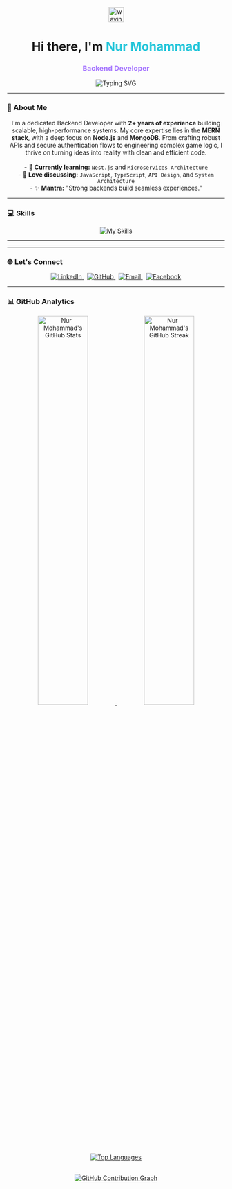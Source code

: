 <div align="center">
  <img src="https://media.giphy.com/media/hvRJCLFzcasrR4ia7z/giphy.gif" alt="waving hand" width="35px" />
  
  <h1>
    Hi there, I'm <span style="color:#26C6DA;">Nur Mohammad</span>
  </h1>
  
  <h3 style="color:#A778FF;">Backend Developer</h3>

  <img src="https://readme-typing-svg.herokuapp.com?font=Roboto&color=%23FFD54F&size=24&center=true&vCenter=true&width=500&height=45&lines=Backend+Specialist+%7C+Node.js;Lifelong+Learner+%26+Problem+Solver" alt="Typing SVG" />
</div>

---

### 🚀 About Me

<p align="center">
  I'm a dedicated Backend Developer with <b>2+ years of experience</b> building scalable, high-performance systems. My core expertise lies in the <b>MERN stack</b>, with a deep focus on <b>Node.js</b> and <b>MongoDB</b>. From crafting robust APIs and secure authentication flows to engineering complex game logic, I thrive on turning ideas into reality with clean and efficient code.
  <br/><br/>
  - 🌱 <b>Currently learning:</b> <code>Nest.js</code> and <code>Microservices Architecture</code>
  <br/>
  - 💬 <b>Love discussing:</b> <code>JavaScript</code>, <code>TypeScript</code>, <code>API Design</code>, and <code>System Architecture</code>
  <br/>
  - ✨ <b>Mantra:</b> "Strong backends build seamless experiences."
</p>

---

### 💻 Skills

<p align="center">
  <a href="https://skillicons.dev">
    <img src="https://skillicons.dev/icons?i=js,ts,nodejs,nestjs,express,react,mongodb,redis,nginx,firebase,git,linux,figma,docker&perline=7" alt="My Skills"/>
  </a>
</p>

---

---

### 🌐 Let's Connect

<p align="center">
  <a href="https://bd.linkedin.com/in/nurmohammad56" target="_blank">
    <img src="https://img.shields.io/badge/LinkedIn-0077B5.svg?&style=for-the-badge&logo=linkedin&logoColor=white" alt="LinkedIn"/>
  </a>
  &nbsp;
  <a href="https://github.com/NurMohammad56" target="_blank">
    <img src="https://img.shields.io/badge/GitHub-181717.svg?&style=for-the-badge&logo=github&logoColor=white" alt="GitHub"/>
  </a>
  &nbsp;
  <a href="mailto:nurmohammad0605@gmail.com">
    <img src="https://img.shields.io/badge/Email-D14836?style=for-the-badge&logo=gmail&logoColor=white" alt="Email"/>
  </a>
  &nbsp;
  <a href="#" target="_blank">
    <img src="https://img.shields.io/badge/Facebook-1877F2.svg?&style=for-the-badge&logo=facebook&logoColor=white" alt="Facebook"/>
  </a>
</p>

---

### 📊 GitHub Analytics

<div align="center">
  <!-- GitHub Stats -->
  <a href="https://github.com/NurMohammad56">
    <img src="https://github-readme-stats.vercel.app/api?username=NurMohammad56&show_icons=true&hide_border=true&bg_color=0D1117&title_color=26C6DA&icon_color=A778FF&text_color=FFFFFF&count_private=true" alt="Nur Mohammad's GitHub Stats" width="48%"/>
  </a>

  <!-- GitHub Streak -->
  <a href="https://github.com/NurMohammad56">
    <img src="https://github-readme-streak-stats.herokuapp.com/?user=NurMohammad56&hide_border=true&background=0D1117&stroke=A778FF&ring=26C6DA&fire=FFD54F&currStreakNum=FFFFFF&currStreakLabel=FFFFFF&sideNums=FFFFFF&sideLabels=FFFFFF&dates=E0E0E0" alt="Nur Mohammad's GitHub Streak" width="48%"/>
  </a>
  
  <br/><br/>

  <!-- Top Languages -->
  <a href="https://github.com/NurMohammad56">
    <img src="https://github-readme-stats.vercel.app/api/top-langs/?username=NurMohammad56&langs_count=8&layout=compact&hide_border=true&bg_color=0D1117&title_color=26C6DA&text_color=E0E0E0" alt="Top Languages"/>
  </a>
</div>

<br/>

<!-- Contribution Graph -->
<p align="center">
  <a href="https://github.com/NurMohammad56">
    <img src="https://github-readme-activity-graph.vercel.app/graph?username=NurMohammad56&theme=react-dark&bg_color=0D1117&hide_border=true&area=true&color=26C6DA&line=A778FF" alt="GitHub Contribution Graph"/>
  </a>
</p>
